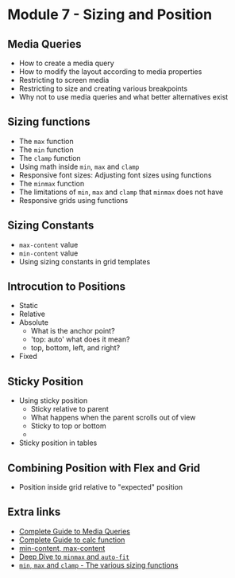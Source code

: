 # Module 7 - Sizing and Position
## Media Queries
* How to create a media query
* How to modify the layout according to media properties
* Restricting to screen media
* Restricting to size and creating various breakpoints
* Why not to use media queries and what better alternatives exist

## Sizing functions 
* The `max` function
* The `min` function
* The `clamp` function
* Using math inside `min`, `max` and `clamp`
* Responsive font sizes: Adjusting font sizes using functions
* The `minmax` function
* The limitations of `min`, `max` and `clamp` that `minmax` does not have
* Responsive grids using functions

## Sizing Constants
* `max-content` value 
* `min-content` value
* Using sizing constants in grid templates

## Introcution to Positions
* Static
* Relative
* Absolute
  * What is the anchor point?
  * 'top: auto' what does it mean?
  * top, bottom, left, and right?
* Fixed

## Sticky Position
* Using sticky position
  * Sticky relative to parent
  * What happens when the parent scrolls out of view
  * Sticky to top or bottom
  * 
* Sticky position in tables
  
## Combining Position with Flex and Grid
* Position inside grid relative to "expected" position


## Extra links
* [Complete Guide to Media Queries](https://css-tricks.com/a-complete-guide-to-css-media-queries/)
* [Complete Guide to calc function](https://css-tricks.com/a-complete-guide-to-calc-in-css/)
* [min-content, max-content](https://developer.mozilla.org/en-US/docs/Web/CSS/min-content)
* [Deep Dive to `minmax` and `auto-fit`](https://ishadeed.com/article/css-grid-minmax/)
* [`min`, `max` and `clamp` - The various sizing functions](https://web.dev/min-max-clamp/)
